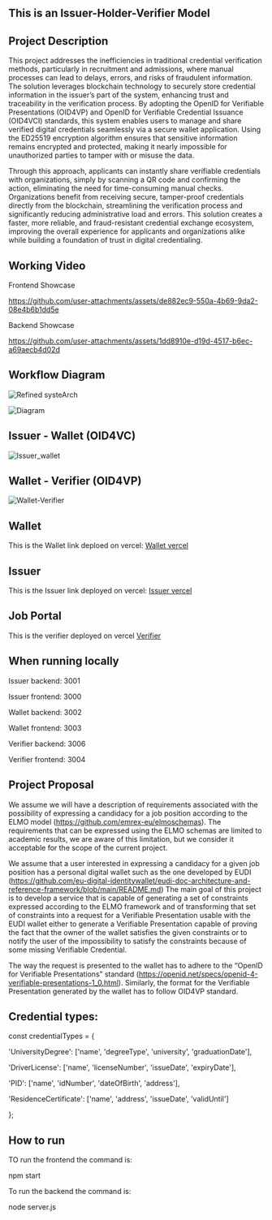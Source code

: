 ## This is an Issuer-Holder-Verifier Model

## Project Description
This project addresses the inefficiencies in traditional credential verification methods, particularly in recruitment and admissions, where manual processes can lead to delays, errors, and risks of fraudulent information. The solution leverages blockchain technology to securely store credential information in the issuer’s part of the system, enhancing trust and traceability in the verification process. By adopting the OpenID for Verifiable Presentations (OID4VP) and OpenID for Verifiable Credential Issuance (OID4VCI) standards, this system enables users to manage and share verified digital credentials seamlessly via a secure wallet application. Using the ED25519 encryption algorithm ensures that sensitive information remains encrypted and protected, making it nearly impossible for unauthorized parties to tamper with or misuse the data.

Through this approach, applicants can instantly share verifiable credentials with organizations, simply by scanning a QR code and confirming the action, eliminating the need for time-consuming manual checks. Organizations benefit from receiving secure, tamper-proof credentials directly from the blockchain, streamlining the verification process and significantly reducing administrative load and errors. This solution creates a faster, more reliable, and fraud-resistant credential exchange ecosystem, improving the overall experience for applicants and organizations alike while building a foundation of trust in digital credentialing.

## Working Video

Frontend Showcase

https://github.com/user-attachments/assets/de882ec9-550a-4b69-9da2-08e4b6b1dd5e

Backend Showcase

https://github.com/user-attachments/assets/1dd8910e-d19d-4517-b6ec-a69aecb4d02d






## Workflow Diagram
![Refined systeArch](https://github.com/user-attachments/assets/3c373711-1ca2-46b5-a928-3d6c0654d675)

![Diagram](https://github.com/user-attachments/assets/6c8a30a5-acad-4c4d-ba46-39724ca1db3b)



## Issuer - Wallet (OID4VC)
![Issuer_wallet](https://github.com/user-attachments/assets/1910ed5a-b5d0-4cc4-b565-a2991f9b9a85)

## Wallet - Verifier (OID4VP)
![Wallet-Verifier](https://github.com/user-attachments/assets/7f34fa72-8eec-4e6b-a85c-004dba549549)


## Wallet
This is the Wallet link deploed on vercel:  [Wallet vercel](https://unipd-wallet.vercel.app)
## Issuer
This is the Issuer link deployed on vercel:  [Issuer vercel](https://issuerunipd.vercel.app/)
## Job Portal
This is the verifier deployed on vercel [Verifier](https://jobverifier.vercel.app/)

## When running locally
Issuer backend: 3001

Issuer frontend: 3000

Wallet backend: 3002

Wallet frontend: 3003

Verifier backend: 3006

Verifier frontend: 3004

## Project Proposal

We assume we will have a description of requirements associated with the possibility of expressing
a candidacy for a job position according to the ELMO model (https://github.com/emrex-eu/elmoschemas). The requirements that can be expressed using the ELMO schemas are limited to
academic results, we are aware of this limitation, but we consider it acceptable for the scope of the
current project.

We assume that a user interested in expressing a candidacy for a given job position has a personal
digital wallet such as the one developed by EUDI (https://github.com/eu-digital-identitywallet/eudi-doc-architecture-and-reference-framework/blob/main/README.md)
The main goal of this project is to develop a service that is capable of generating a set of constraints
expressed according to the ELMO framework and of transforming that set of constraints into a
request for a Verifiable Presentation usable with the EUDI wallet either to generate a Verifiable
Presentation capable of proving the fact that the owner of the wallet satisfies the given constraints
or to notify the user of the impossibility to satisfy the constraints because of some missing
Verifiable Credential.

The way the request is presented to the wallet has to adhere to the “OpenID for Verifiable
Presentations” standard (https://openid.net/specs/openid-4-verifiable-presentations-1_0.html).
Similarly, the format for the Verifiable Presentation generated by the wallet has to follow OID4VP
standard.

## Credential types:
const credentialTypes = {

  'UniversityDegree': ['name', 'degreeType', 'university', 'graduationDate'],
  
  'DriverLicense': ['name', 'licenseNumber', 'issueDate', 'expiryDate'],
  
  'PID': ['name', 'idNumber', 'dateOfBirth', 'address'],
  
  'ResidenceCertificate': ['name', 'address', 'issueDate', 'validUntil']

};

## How to run 
TO run the frontend the command is:

npm start

To run the backend the command is:

node server.js

